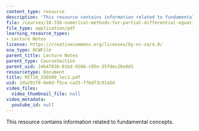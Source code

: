 ```yaml
---
content_type: resource
description: 'This resource contains information related to fundamental concepts. '
file: /courses/18-336-numerical-methods-for-partial-differential-equations-spring-2009/2da291f80e0df5ceca25f76df3c91a5d_MIT18_336S09_lec1.pdf
file_type: application/pdf
learning_resource_types:
- Lecture Notes
license: https://creativecommons.org/licenses/by-nc-sa/4.0/
ocw_type: OCWFile
parent_title: Lecture Notes
parent_type: CourseSection
parent_uid: 24b4783b-01bd-9266-c95e-35fdec20a9d1
resourcetype: Document
title: MIT18_336S09_lec1.pdf
uid: 2da291f8-0e0d-f5ce-ca25-f76df3c91a5d
video_files:
  video_thumbnail_file: null
video_metadata:
  youtube_id: null
---
```

This resource contains information related to fundamental concepts. 